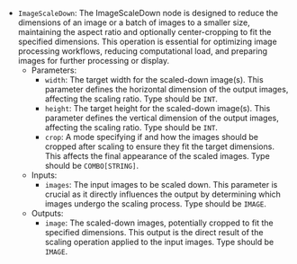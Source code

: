 - `ImageScaleDown`: The ImageScaleDown node is designed to reduce the dimensions of an image or a batch of images to a smaller size, maintaining the aspect ratio and optionally center-cropping to fit the specified dimensions. This operation is essential for optimizing image processing workflows, reducing computational load, and preparing images for further processing or display.
    - Parameters:
        - `width`: The target width for the scaled-down image(s). This parameter defines the horizontal dimension of the output images, affecting the scaling ratio. Type should be `INT`.
        - `height`: The target height for the scaled-down image(s). This parameter defines the vertical dimension of the output images, affecting the scaling ratio. Type should be `INT`.
        - `crop`: A mode specifying if and how the images should be cropped after scaling to ensure they fit the target dimensions. This affects the final appearance of the scaled images. Type should be `COMBO[STRING]`.
    - Inputs:
        - `images`: The input images to be scaled down. This parameter is crucial as it directly influences the output by determining which images undergo the scaling process. Type should be `IMAGE`.
    - Outputs:
        - `image`: The scaled-down images, potentially cropped to fit the specified dimensions. This output is the direct result of the scaling operation applied to the input images. Type should be `IMAGE`.
